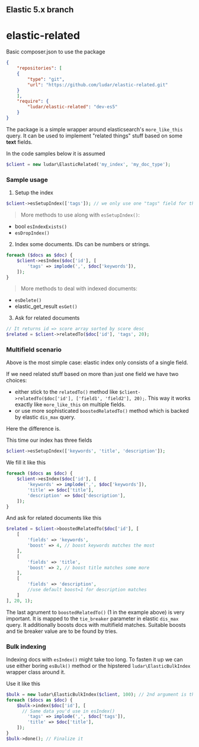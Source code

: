 Elastic 5.x branch
---

# elastic-related

Basic composer.json to use the package
```json
{
	"repositories": [
	{
		"type": "git",
		"url": "https://github.com/ludar/elastic-related.git"
	}	
	],
	"require": {
		"ludar/elastic-related": "dev-es5"
	}
}
```

The package is a simple wrapper around elasticsearch's ```more_like_this``` query. It can be used to implement
"related things" stuff based on some **text** fields.

In the code samples below it is assumed
```php
$client = new ludar\ElasticRelated('my_index', 'my_doc_type');
```

### Sample usage

1) Setup the index
```php
$client->esSetupIndex(['tags']); // we only use one "tags" field for this example
```

> More methods to use along with ```esSetupIndex()```:
- bool ```esIndexExists()```
- ```esDropIndex()```


2) Index some documents. IDs can be numbers or strings.
```php
foreach ($docs as $doc) {
	$client->esIndex($doc['id'], [
		'tags' => implode(',', $doc['keywords']),
	]);
}
```

> More methods to deal with indexed documents:
- ```esDelete()```
- elastic_get_result ```esGet()```


3) Ask for related documents
```php
// It returns id => score array sorted by score desc
$related = $client->relatedTo($doc['id'], 'tags', 20);
```

### Multifield scenario 

Above is the most simple case: elastic index only consists of a single field.

If we need related stuff based on more than just one field we have two choices:
- either stick to the ```relatedTo()``` method like ```$client->relatedTo($doc['id'], ['field1', 'field2'], 20);```.
This way it works exactly like ```more_like_this``` on multiple fields.
- or use more sophisticated ```boostedRelatedTo()``` method which is backed by elastic ```dis_max``` query.

Here the difference is.

This time our index has three fields
```php
$client->esSetupIndex(['keywords', 'title', 'description']);
```

We fill it like this
```php
foreach ($docs as $doc) {
	$client->esIndex($doc['id'], [
		'keywords' => implode(',', $doc['keywords']),
		'title' => $doc['title'],
		'description' => $doc['description'],
	]);
}
```

And ask for related documents like this
```php
$related = $client->boostedRelatedTo($doc['id'], [
	[
		'fields' => 'keywords',
		'boost' => 4, // boost keywords matches the most
	],
	[
		'fields' => 'title',
		'boost' => 2, // boost title matches some more
	],
	[
		'fields' => 'description',
		//use default boost=1 for description matches
	]
], 20, 1);
```

The last agrument to ```boostedRelatedTo()``` (1 in the example above) is very important. It is mapped to
the ```tie_breaker``` parameter in elastic ```dis_max``` query. It additionally boosts docs with multifield matches.
Suitable boosts and tie breaker value are to be found by tries.


### Bulk indexing

Indexing docs with ```esIndex()``` might take too long. To fasten it up we can use either boring ```esBulk()``` method
or the hipstered ```ludar\ElasticBulkIndex``` wrapper class around it.

Use it like this
```php
$bulk = new ludar\ElasticBulkIndex($client, 100); // 2nd argument is the batch chunk size
foreach ($docs as $doc) {
	$bulk->index($doc['id'], [
	  // Same data you'd use in esIndex()
		'tags' => implode(',', $doc['tags']),
		'title' => $doc['title'],
	]);
}
$bulk->done(); // Finalize it
```
